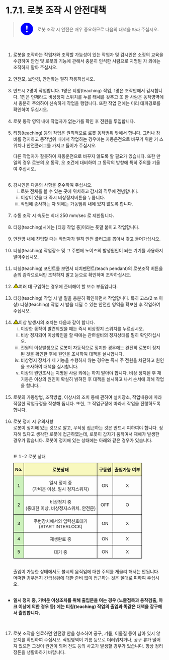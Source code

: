 ﻿# 1.7.1. 로봇 조작 시 안전대책

<blockquote>
<table border="0">
    <thead>
        <tr>
            <td>
            <div align="center">
              <img src="../../_assets/강제표시.png" width = 40 height = 40>
            <div>
            </td> 
            <td colspan="4"> 
                로봇 조작 시 안전은 매우 중요하므로 다음의 대책을 따라 주십시오.
            </td>
        </tr>
    </thead>
</table>  
</blockquote><br>



<ol style="list-style-type:decimal" start="1">
		<li>
            로봇을 조작하는 작업자와 조작할 가능성이 있는 작업자 및 감시인은 소정의 교육을 수강하여 안전 및 로봇의 기능에 관해서 충분히 인식한 사람으로 지명된 자 외에는 조작하지 말아 주십시오. 
        </li><br>		
		<li>
            안전모, 보안경, 안전화는 필히 착용하십시오. 
        </li><br>	
		<li>
            반드시 2명이 작업합니다. 1명은 티칭(teaching) 작업, 1명은 조작반에서 감시합니다. 1인은 언제라도 비상정지 스위치를 누를 태세를 갖추고 또 한 사람은 동작영역에서 충분히 주의하여 신속하게 작업을 행합니다. 또한 작업 전에는 미리 대피경로를 확인하여 두십시오.   
        </li><br>	
		<li>
            로봇 동작 영역 내에 작업자가 없는가를 확인 후 전원을 투입합니다. 
        </li><br>	
        <li>
            티칭(teaching) 등의 작업은 원칙적으로 로봇 동작범위 밖에서 합니다. 그러나 장비를 정지하고 동작범위 내에서 작업하는 경우에는 자동운전으로 바꾸기 위한 키 스위치나 안전플러그를 가지고 들어가 주십시오.<p>
            다른 작업자가 잘못하여 자동운전으로 바꾸지 않도록 할 필요가 있습니다. 또한 만일의 경우 로봇의 오 동작, 오 조건에 대비하여 그 동작의 방향에 특히 주의를 기울여 주십시오.
        </li><br>
        <li>
            감시인은 다음의 사항을 준수하여 주십시오. 
            <ol style="list-style-type:lower-roman" start="1">
                <li>
                    로봇 전체를 볼 수 있는 곳에 위치하고 감시의 직무에 전념합니다.
                </li>
                <li>
                    이상이 있을 때 즉시 비상정지버튼을 누릅니다.   
                </li>
                <li>
                    작업에 종사하는 자 외에는 가동범위 내에 있지 않도록 합니다.
                </li>
            </ol>
        </li><br>
        <li>
            수동 조작 시 속도는 최대 250 mm/sec 로 제한됩니다. 
        </li><br>  
        <li>
            티칭(teaching)시에는 [티칭 작업 중]이라는 푯말 붙이고 작업합니다. 
        </li><br>    
        <li>
            안전망 내에 진입할 때는 작업자가 필히 안전 플러그를 뽑아서 갖고 들어가십시오. 
        </li><br>   
        <li>
            티칭(teaching) 작업장소 및 그 주변에 노이즈의 발생원인이 되는 기기를 사용하지 말아주십시오.
        </li><br>   
        <li>
            티칭(teaching) 포인트를 보면서 티치펜던트(teach pendant)의 로봇조작 버튼을 손의 감각으로써만 조작하지 말고 눈으로 확인하며 조작하십시오.
        </li><br>   
        <li>
            <img src="../../_assets/작은주의표시.png">여러 대 구입하는 경우에 준비해야 할 보수 부품입니다.
        </li><br>   
        <li>
            티칭(teaching) 작업 시 발 밑을 충분히 확인하면서 작업합니다. 특히 고소(2 m 이상) 티칭(teaching) 작업 시 발을 디딜 수 있는 안전한 영역을 확보한 후 작업하여 주십시오.
        </li><br> 
        <li>
            <img src="../../_assets/작은주의표시.png">이상 발생시의 조치는 다음과 같이 합니다. 
            <ol style="list-style-type:lower-roman" start="1">
                <li>
                    이상한 동작이 발견되었을 때는 즉시 비상정지 스위치를 누르십시오. 
                </li>
                <li>
                    비상 정지되어 이상확인을 할 때에는 관련설비의 정지상태를 필히 확인하십시오.    
                </li>
                <li>
                    전원의 이상발생으로 로봇이 자동적으로 정지한 경우에는 완전히 로봇이 정지된 것을 확인한 후에 원인을 조사하여 대책을 실시합니다. 
                </li>
                <li>
                    비상정지 장치가 제 기능을 수행하지 않는 경우는 즉시 주 전원을 차단하고 원인을 조사하여 대책을 실시합니다. 
                </li>
                <li>
                    이상의 원인조사는 지명된 사람 외에는 하지 말아야 합니다. 비상 정지된 후 재 기동은 이상의 원인이 확실히 밝혀진 후 대책을 실시하고 나서 순서에 의해 작업을 합니다.. 
                </li>
            </ol>
        </li><br> 
        <li>
            로봇의 가동방법, 조작방법, 이상시의 조치 등에 관하여 설치장소, 작업내용에 따라 적절한 작업규정을 작성해 둡니다. 또한, 그 작업규정에 따라서 작업을 진행하도록 합니다.
        </li><br> 
        <li>
            로봇 정지 시 유의사항 <br>
            로봇이 정지해 있는 것으로 알고, 무작정 접근하는 것은 반드시 피하여야 합니다. 정지해 있다고 생각한 로봇에 접근하였는데, 로봇이 갑자기 움직여서 재해가 발생한 경우가 많습니다. 로봇이 정지해 있는 상태에는 아래와 같은 경우가 있습니다.<br><br>
            <style type="text/css">
                .tg  {border-collapse:collapse;border-spacing:0;margin-left:auto;margin-right:auto;}
                .tg caption{caption-side: top;text-align: left;}
                .tg td{border-color:black;border-style:solid;border-width:1px;font-family:Arial, sans-serif;font-size:14px;
                overflow:hidden;padding:10px 5px;word-break:normal;}
                .tg th{border-color:black;border-style:solid;border-width:1px;font-family:Arial, sans-serif;font-size:14px;
                font-weight:normal;overflow:hidden;padding:10px 5px;word-break:normal;}
                .tg .tg-osmi{background-color:#f8f8be;color:#000000;font-weight:bold;text-align:center;vertical-align:middle}
                .tg .tg-bb96{background-color:#ccf1bc;color:#000000;text-align:center;vertical-align:middle}
                .tg .tg-nrix{text-align:center;vertical-align:middle}
            </style>
            <table class="tg">
                <caption> 표 1-2 로봇 상태</caption> 
                <thead>
                <tr>
                    <th class="tg-osmi">No.</th>
                    <th class="tg-osmi">로봇상태</th>
                    <th class="tg-osmi">구동원</th>
                    <th class="tg-osmi">출입가능 여부</th>
                </tr>
                </thead>
                <tbody>
                <tr>
                    <td class="tg-bb96">1</td>
                    <td class="tg-nrix">일시 정지 중<br>(가벼운 이상, 일시 정지스위치)</td>
                    <td class="tg-nrix">ON</td>
                    <td class="tg-nrix">X</td>
                </tr>
                <tr>
                    <td class="tg-bb96">2</td>
                    <td class="tg-nrix">비상정지 중<br>(중대한 이상, 비상정지스위치, 안전문)</td>
                    <td class="tg-nrix">OFF</td>
                    <td class="tg-nrix">O</td>
                </tr>
                <tr>
                    <td class="tg-bb96">3</td>
                    <td class="tg-nrix">주변장치에서의 입력신호대기<br>(START INTERLOCK)</td>
                    <td class="tg-nrix">ON</td>
                    <td class="tg-nrix">X</td>
                </tr>
                <tr>
                    <td class="tg-bb96">4</td>
                    <td class="tg-nrix">재생완료 중</td>
                    <td class="tg-nrix">ON</td>
                    <td class="tg-nrix">X</td>
                </tr>
                <tr>
                    <td class="tg-bb96">5</td>
                    <td class="tg-nrix">대기 중</td>
                    <td class="tg-nrix">ON</td>
                    <td class="tg-nrix">X</td>
                </tr>
                </tbody>
            </table><br>
            출입이 가능한 상태에서도 불시의 움직임에 대한 주의를 게을리 해서는 안됩니다. 어떠한 경우든지 긴급상황에 대한 준비 없이 접근하는 것은 절대로 피하여 주십시오.<br><br>            
</ol>

<ol style="list-style-position: outside; list-style-type:square;" start="1">
    <li>
        <b>
        일시 정지 중, 가벼운 이상조치를 위해 출입문을 여는 경우 (노즐접촉과 용착검출, 아크 이상에 의한 경우 등) 에는 티칭(teaching) 작업의 출입과 똑같은 대책을 강구해서 출입합니다.
        </b>
    </li>
</ol><br>

<ol style="list-style-type:decimal" start="17">
    <li>
        로봇 조작을 완료하면 안전망 안을 청소하여 공구, 기름, 이물질 등이 남아 있지 않은지를 확인하여 주십시오. 작업영역이 기름 등으로 더러워지거나, 공구 류가 떨어져 있으면 그것이 원인이 되어 전도 등의 사고가 발생할 경우가 있습니다. 항상 정리정돈을 생활화하기 바랍니다. 
    </li>
</ol>